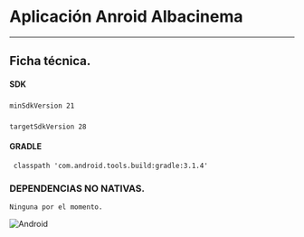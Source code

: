
# **Aplicación Anroid Albacinema** 
***
## Ficha técnica.

#### SDK

###
`minSdkVersion 21`
###
`targetSdkVersion 28`

#### GRADLE

` classpath 'com.android.tools.build:gradle:3.1.4'`

### DEPENDENCIAS NO NATIVAS.

`Ninguna por el momento.`

![Android](https://www.android.com/static/2016/img/share/andy-lg.png)